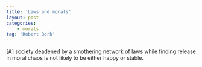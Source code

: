 ```yaml
---
title: 'Laws and morals'
layout: post
categories:
    - morals
tag: 'Robert Bork'
---
```


\[A\] society deadened by a smothering network of laws while finding release in moral chaos is not likely to be either happy or stable.